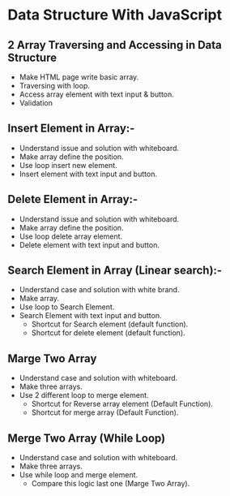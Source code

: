 # Data Structure With JavaScript

## 2 Array Traversing and Accessing in Data Structure

- Make HTML page write basic array.
- Traversing with loop.
- Access array element with text input & button.
- Validation

## Insert Element in Array:-

- Understand issue and solution with whiteboard.
- Make array define the position.
- Use loop insert new element.
- Insert element with text input and button.

## Delete Element in Array:-

- Understand issue and solution with whiteboard.
- Make array define the position.
- Use loop delete array element.
- Delete element with text input and button.

## Search Element in Array (Linear search):-

- Understand case and solution with white brand.
- Make array.
- Use loop to Search Element.
- Search Element with text input and button.
  - Shortcut for Search element (default function).
  - Shortcut for delete element (default function).

## Marge Two Array

- Understand case and solution with whiteboard.
- Make three arrays.
- Use 2 different loop to merge element.
  - Shortcut for Reverse array element (Default Function).
  - Shortcut for merge array (Default Function).

## Merge Two Array (While Loop)

- Understand case and solution with whiteboard.
- Make three arrays.
- Use while loop and merge element.
  - Compare this logic last one (Marge Two Array).
